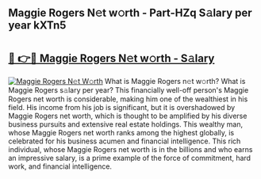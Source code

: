 ## Maggie Rogers N𝚎t w𝚘rth - Part-HZq S𝚊lary per year kXTn5

# <h2><a href="http://gc44ky5.nevu.top/?p=Maggie+Rogers">🔗 👉🔴 Maggie Rogers N𝚎t w𝚘rth - S𝚊lary</a></h2>

[![Maggie Rogers N𝚎t W𝚘rth](https://i.imgur.com/Oavwk0R.jpeg)](http://gc44ky5.nevu.top/?p=Maggie+Rogers)
What is Maggie Rogers n𝚎t w𝚘rth? What is Maggie Rogers s𝚊lary per year?
This financially well-off person's Maggie Rogers net worth is considerable, making him one of the wealthiest in his field. His income from his job is significant, but it is overshadowed by Maggie Rogers net worth, which is thought to be amplified by his diverse business pursuits and extensive real estate holdings. This wealthy man, whose Maggie Rogers net worth ranks among the highest globally, is celebrated for his business acumen and financial intelligence. This rich individual, whose Maggie Rogers net worth is in the billions and who earns an impressive salary, is a prime example of the force of commitment, hard work, and financial intelligence.
